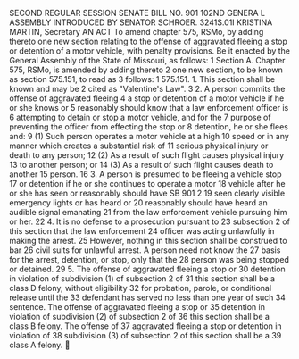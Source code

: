 SECOND REGULAR SESSION
SENATE BILL NO. 901
102ND GENERA L ASSEMBLY
INTRODUCED BY SENATOR SCHROER.
3241S.01I KRISTINA MARTIN, Secretary
AN ACT
To amend chapter 575, RSMo, by adding thereto one new section relating to the offense of
aggravated fleeing a stop or detention of a motor vehicle, with penalty provisions.
Be it enacted by the General Assembly of the State of Missouri, as follows:
1 Section A. Chapter 575, RSMo, is amended by adding thereto
2 one new section, to be known as section 575.151, to read as
3 follows:
1 575.151. 1. This section shall be known and may be
2 cited as "Valentine's Law".
3 2. A person commits the offense of aggravated fleeing
4 a stop or detention of a motor vehicle if he or she knows or
5 reasonably should know that a law enforcement officer is
6 attempting to detain or stop a motor vehicle, and for the
7 purpose of preventing the officer from effecting the stop or
8 detention, he or she flees and:
9 (1) Such person operates a motor vehicle at a high
10 speed or in any manner which creates a substantial risk of
11 serious physical injury or death to any person;
12 (2) As a result of such flight causes physical injury
13 to another person; or
14 (3) As a result of such flight causes death to another
15 person.
16 3. A person is presumed to be fleeing a vehicle stop
17 or detention if he or she continues to operate a motor
18 vehicle after he or she has seen or reasonably should have
SB 901 2
19 seen clearly visible emergency lights or has heard or
20 reasonably should have heard an audible signal emanating
21 from the law enforcement vehicle pursuing him or her.
22 4. It is no defense to a prosecution pursuant to
23 subsection 2 of this section that the law enforcement
24 officer was acting unlawfully in making the arrest.
25 However, nothing in this section shall be construed to bar
26 civil suits for unlawful arrest. A person need not know the
27 basis for the arrest, detention, or stop, only that the
28 person was being stopped or detained.
29 5. The offense of aggravated fleeing a stop or
30 detention in violation of subdivision (1) of subsection 2 of
31 this section shall be a class D felony, without eligibility
32 for probation, parole, or conditional release until the
33 defendant has served no less than one year of such
34 sentence. The offense of aggravated fleeing a stop or
35 detention in violation of subdivision (2) of subsection 2 of
36 this section shall be a class B felony. The offense of
37 aggravated fleeing a stop or detention in violation of
38 subdivision (3) of subsection 2 of this section shall be a
39 class A felony.
